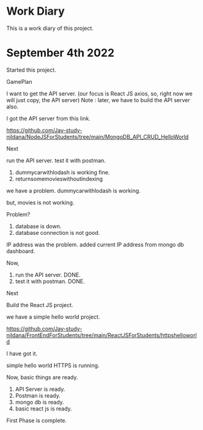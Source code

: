 # Work Diary

This is a work diary of this project. 

# September 4th 2022

Started this project. 

GamePlan 

I want to get the API server. (our focus is React JS axios, so, right now we will just copy, the API server)
Note : later, we have to build the API server also. 

I got the API server from this link. 

https://github.com/Jay-study-nildana/NodeJSForStudents/tree/main/MongoDB_API_CRUD_HelloWorld

Next 

run the API server. 
test it with postman. 

1. dummycarwithlodash is working fine. 
1. returnsomemovieswithoutindexing 

we have a problem. dummycarwithlodash is working. 

but, movies is not working. 

Problem?

1. database is down. 
1. database connection is not good. 

IP address was the problem. 
added current IP address from mongo db dashboard. 

Now, 

1. run the API server. DONE.
1. test it with postman. DONE.

Next 

Build the React JS project. 

we have a simple hello world project.

https://github.com/Jay-study-nildana/FrontEndForStudents/tree/main/ReactJSForStudents/httpshelloworld

I have got it. 

simple hello world HTTPS is running. 

Now, basic things are ready. 

1. API Server is ready. 
1. Postman is ready. 
1. mongo db is ready.
1. basic react js is ready.

First Phase is complete. 
